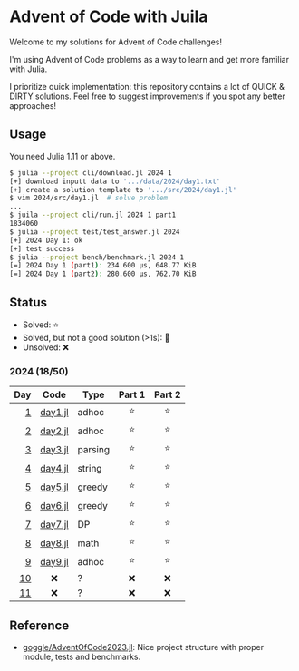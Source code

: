 # Advent of Code with Juila

Welcome to my solutions for Advent of Code challenges!

I'm using Advent of Code problems as a way to learn and get more familiar with Julia.

I prioritize quick implementation: this repository contains a lot of QUICK & DIRTY solutions.
Feel free to suggest improvements if you spot any better approaches!

## Usage

You need Julia 1.11 or above.

```bash
$ julia --project cli/download.jl 2024 1
[+] download inputt data to '.../data/2024/day1.txt'
[+] create a solution template to '.../src/2024/day1.jl'
$ vim 2024/src/day1.jl  # solve problem
...
$ juila --project cli/run.jl 2024 1 part1
1834060
$ julia --project test/test_answer.jl 2024
[+] 2024 Day 1: ok
[+] test success
$ julia --project bench/benchmark.jl 2024 1
[=] 2024 Day 1 (part1): 234.600 μs, 648.77 KiB
[=] 2024 Day 1 (part2): 280.600 μs, 762.70 KiB
```

## Status

- Solved: :star:
- Solved, but not a good solution (>1s): :poop:
- Unsolved: :x:

### 2024 (18/50)

| Day | Code | Type | Part 1 | Part 2 |
|----:|:----:|------|:------:|:------:|
| [1](https://adventofcode.com/2024/day/1) | [day1.jl](src/2024/day1.jl) | adhoc | :star: | :star: |
| [2](https://adventofcode.com/2024/day/2) | [day2.jl](src/2024/day2.jl) | adhoc | :star: | :star: |
| [3](https://adventofcode.com/2024/day/3) | [day3.jl](src/2024/day3.jl) | parsing | :star: | :star: |
| [4](https://adventofcode.com/2024/day/4) | [day4.jl](src/2024/day4.jl) | string | :star: | :star: |
| [5](https://adventofcode.com/2024/day/5) | [day5.jl](src/2024/day5.jl) | greedy | :star: | :star: |
| [6](https://adventofcode.com/2024/day/6) | [day6.jl](src/2024/day6.jl) | greedy | :star: | :star: |
| [7](https://adventofcode.com/2024/day/7) | [day7.jl](src/2024/day7.jl) | DP | :star: | :star: |
| [8](https://adventofcode.com/2024/day/8) | [day8.jl](src/2024/day8.jl) | math | :star: | :star: |
| [9](https://adventofcode.com/2024/day/9) | [day9.jl](src/2024/day9.jl) | adhoc | :star: | :star: |
| [10](https://adventofcode.com/2024/day/10) | :x: | ? | :x: | :x: |
| [11](https://adventofcode.com/2024/day/11) | :x: | ? | :x: | :x: |

## Reference

- [goggle/AdventOfCode2023.jl](https://github.com/goggle/AdventOfCode2023.jl): Nice project structure with proper module, tests and benchmarks.
